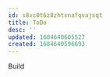 ```yaml
---
id: s8vc0t6z8zhtsnafqvajsqt
title: ToDo
desc: ''
updated: 1684640605527
created: 1684640596693
---
```

Build